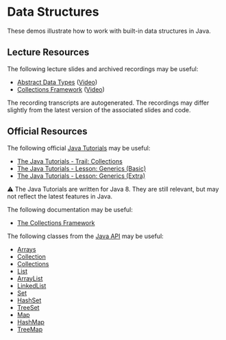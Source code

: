 Data Structures
=================================================

These demos illustrate how to work with built-in data structures in Java.

## Lecture Resources ##

The following lecture slides and archived recordings may be useful:

  - [Abstract Data Types](https://docs.google.com/presentation/d/e/2PACX-1vQ6NExS3Gl1ZqodvfIHu8EP2HArAxA4CKUNpPWwpj9Q2QeD-l6FfOC-ydk7S5OGpZ4SHs-m6q3s2b7C/pub?start=false&loop=false&delayms=3000) ([Video](https://drive.google.com/file/d/1OvFMONm4PEYQ8LtR9P9BxkfxxJZrGNK4/view?usp=sharing))
  - [Collections Framework](https://docs.google.com/presentation/d/e/2PACX-1vQPQbd8zq-FXm7J2GfYEm9spxVo_pPbJGSrcWKIRhjc5rZa2orf3U5m7DdJuM7cFaY54okDcO2sTEl7/pub?start=false&loop=false&delayms=3000) ([Video](https://drive.google.com/file/d/1O2I-vvdaul1AEZ31PO6KrFakcw1ORlkJ/view?usp=sharing))

The recording transcripts are autogenerated. The recordings may differ slightly from the latest version of the associated slides and code.

## Official Resources ##

The following official [Java Tutorials](http://docs.oracle.com/javase/tutorial/index.html) may be useful:

- [The Java Tutorials - Trail: Collections](https://docs.oracle.com/javase/tutorial/collections/index.html)
- [The Java Tutorials - Lesson: Generics (Basic)](https://docs.oracle.com/javase/tutorial/java/generics/index.html)
- [The Java Tutorials - Lesson: Generics (Extra)](https://docs.oracle.com/javase/tutorial/extra/generics/index.html)

:warning: The Java Tutorials are written for Java 8. They are still relevant, but may not reflect the latest features in Java.

The following documentation may be useful:

- [The Collections Framework](https://www.cs.usfca.edu/~cs272/javadoc/api/java.base/java/util/doc-files/coll-overview.html)

The following classes from the [Java API](https://www.cs.usfca.edu/~cs272/javadoc/api/) may be useful:

- [Arrays](https://www.cs.usfca.edu/~cs272/javadoc/api/java.base/java/util/Arrays.html)
- [Collection](https://www.cs.usfca.edu/~cs272/javadoc/api/java.base/java/util/Collection.html)
- [Collections](https://www.cs.usfca.edu/~cs272/javadoc/api/java.base/java/util/Collections.html)
- [List](https://www.cs.usfca.edu/~cs272/javadoc/api/java.base/java/util/List.html)
- [ArrayList](https://www.cs.usfca.edu/~cs272/javadoc/api/java.base/java/util/ArrayList.html)
- [LinkedList](https://www.cs.usfca.edu/~cs272/javadoc/api/java.base/java/util/LinkedList.html)
- [Set](https://www.cs.usfca.edu/~cs272/javadoc/api/java.base/java/util/Set.html)
- [HashSet](https://www.cs.usfca.edu/~cs272/javadoc/api/java.base/java/util/HashSet.html)
- [TreeSet](https://www.cs.usfca.edu/~cs272/javadoc/api/java.base/java/util/TreeSet.html)
- [Map](https://www.cs.usfca.edu/~cs272/javadoc/api/java.base/java/util/Map.html)
- [HashMap](https://www.cs.usfca.edu/~cs272/javadoc/api/java.base/java/util/HashMap.html)
- [TreeMap](https://www.cs.usfca.edu/~cs272/javadoc/api/java.base/java/util/TreeMap.html)
